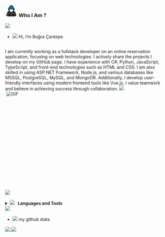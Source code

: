 ### <picture><img src = "https://github.com/0xAbdulKhalid/0xAbdulKhalid/raw/main/assets/mdImages/about_me.gif" width = 40px></picture> Who I Am ?
<img src="https://user-images.githubusercontent.com/73097560/115834477-dbab4500-a447-11eb-908a-139a6edaec5c.gif"><br>

- <img src="https://media.giphy.com/media/hvRJCLFzcasrR4ia7z/giphy.gif" width="35"> Hi, I’m Buğra Çantepe

<br />
I am currently working as a fullstack developer on an online
reservation application, focusing on web technologies. I
actively share the projects I develop on my GitHub page. I have
experience with C#, Python, JavaScript, TypeScript, and
front-end technologies such as HTML and CSS. I am also
skilled in using ASP.NET Framework, Node.js, and various
databases like MSSQL, PostgreSQL, MySQL, and MongoDB.
Additionally, I develop user-friendly interfaces using modern
frontend tools like Vue.js. I value teamwork and believe in
achieving success through collaboration.
<img src="https://user-images.githubusercontent.com/73097560/115834477-dbab4500-a447-11eb-908a-139a6edaec5c.gif">

 <img align="right" alt="GIF" src="https://github.com/abhisheknaiidu/abhisheknaiidu/blob/master/code.gif?raw=true" width="500" height="320" />
 

![](https://visitor-badge.glitch.me/badge?page_id=bugracntp.bugracntp)  

<details>
      <summary> <img src="https://media2.giphy.com/media/QssGEmpkyEOhBCb7e1/giphy.gif?cid=ecf05e47a0n3gi1bfqntqmob8g9aid1oyj2wr3ds3mg700bl&rid=giphy.gif" width ="25"><b> &nbsp;&nbsp;Languages&nbsp;and&nbsp;Tools</b></summary>
      <br />
      <p align="left">
      <br />
        <b>Languages:</b>
        <br>
        <p align="center">
          <a href="https://skillicons.dev">
            <img src="https://skillicons.dev/icons?i=cs,ts,js,py,java" />
          </a>
        </p>
        <br>
        <b>Database:</b>
        <br>
        <p align="center">
          <a href="https://skillicons.dev">
            <img src="https://skillicons.dev/icons?i=postgres,mongodb,mysql" />
          </a>
        </p>
        <b>IDE's:</b>
        <br>
        <p align="center">
          <a href="https://skillicons.dev">
            <img src="https://skillicons.dev/icons?i=rider,visualstudio,vscode,pycharm, idea, eclipse,anaconda" />
          </a>
        </p>
        <br>
        <b>Operating systems:</b>
        <br>
        <p align="center">
          <a href="https://skillicons.dev">
            <img src="https://skillicons.dev/icons?i=windows,apple,linux,ubuntu" />
          </a>
        </p>
        <br>
        <b>Tools and Frameworks:</b>
        <br>
        <p align="center">
          <a href="https://skillicons.dev">
            <img src="https://skillicons.dev/icons?i=git,github,dotnet,vue,gcp,nodejs,react,npm,postman,express,nextjs,selenium&perline=4" />
          </a>
        </p>
        <br>
      </p>
</details>



<!--🚧 **my todoist stats:**
TODO-IST:START
🏆  7,995 Karma Points           
🌸  Completed 0 tasks today           
✅  Completed 673 tasks so far           
⏳  Longest streak is 10 days
 TODO-IST:END -->

<img src="https://user-images.githubusercontent.com/73097560/115834477-dbab4500-a447-11eb-908a-139a6edaec5c.gif">

- <img src="https://media.giphy.com/media/iY8CRBdQXODJSCERIr/giphy.gif" width="35"> my github stats


<p >
    <a href="https://github.com/bugracntp" target="_blank">
        <img align="center" height="160em" src="https://github-readme-stats.vercel.app/api?username=bugracntp&show_icons=true&include_all_commits=true&theme=vision-friendly-dark&count_private=true&show_owner=true" />
        <img align="center" height="160em" src="https://github-readme-stats.vercel.app/api/top-langs/?username=bugracntp&layout=compact&theme=vision-friendly-dark"/>
    </a>
</p>
